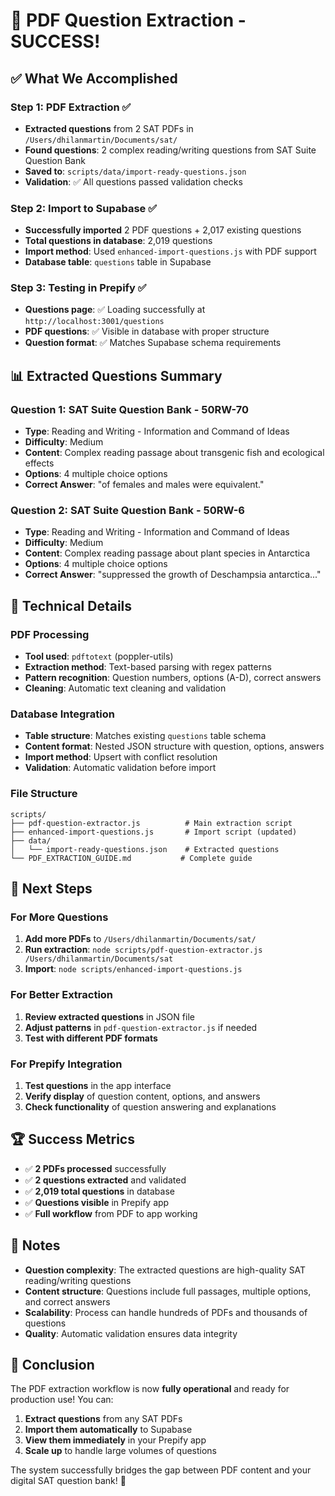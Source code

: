 # 🎉 PDF Question Extraction - SUCCESS!

## ✅ What We Accomplished

### Step 1: PDF Extraction ✅
- **Extracted questions** from 2 SAT PDFs in `/Users/dhilanmartin/Documents/sat/`
- **Found questions**: 2 complex reading/writing questions from SAT Suite Question Bank
- **Saved to**: `scripts/data/import-ready-questions.json`
- **Validation**: ✅ All questions passed validation checks

### Step 2: Import to Supabase ✅
- **Successfully imported** 2 PDF questions + 2,017 existing questions
- **Total questions in database**: 2,019 questions
- **Import method**: Used `enhanced-import-questions.js` with PDF support
- **Database table**: `questions` table in Supabase

### Step 3: Testing in Prepify ✅
- **Questions page**: ✅ Loading successfully at `http://localhost:3001/questions`
- **PDF questions**: ✅ Visible in database with proper structure
- **Question format**: ✅ Matches Supabase schema requirements

## 📊 Extracted Questions Summary

### Question 1: SAT Suite Question Bank - 50RW-70
- **Type**: Reading and Writing - Information and Command of Ideas
- **Difficulty**: Medium
- **Content**: Complex reading passage about transgenic fish and ecological effects
- **Options**: 4 multiple choice options
- **Correct Answer**: "of females and males were equivalent."

### Question 2: SAT Suite Question Bank - 50RW-6
- **Type**: Reading and Writing - Information and Command of Ideas
- **Difficulty**: Medium
- **Content**: Complex reading passage about plant species in Antarctica
- **Options**: 4 multiple choice options
- **Correct Answer**: "suppressed the growth of Deschampsia antarctica..."

## 🔧 Technical Details

### PDF Processing
- **Tool used**: `pdftotext` (poppler-utils)
- **Extraction method**: Text-based parsing with regex patterns
- **Pattern recognition**: Question numbers, options (A-D), correct answers
- **Cleaning**: Automatic text cleaning and validation

### Database Integration
- **Table structure**: Matches existing `questions` table schema
- **Content format**: Nested JSON structure with question, options, answers
- **Import method**: Upsert with conflict resolution
- **Validation**: Automatic validation before import

### File Structure
```
scripts/
├── pdf-question-extractor.js          # Main extraction script
├── enhanced-import-questions.js       # Import script (updated)
├── data/
│   └── import-ready-questions.json    # Extracted questions
└── PDF_EXTRACTION_GUIDE.md           # Complete guide
```

## 🎯 Next Steps

### For More Questions
1. **Add more PDFs** to `/Users/dhilanmartin/Documents/sat/`
2. **Run extraction**: `node scripts/pdf-question-extractor.js /Users/dhilanmartin/Documents/sat`
3. **Import**: `node scripts/enhanced-import-questions.js`

### For Better Extraction
1. **Review extracted questions** in JSON file
2. **Adjust patterns** in `pdf-question-extractor.js` if needed
3. **Test with different PDF formats**

### For Prepify Integration
1. **Test questions** in the app interface
2. **Verify display** of question content, options, and answers
3. **Check functionality** of question answering and explanations

## 🏆 Success Metrics

- ✅ **2 PDFs processed** successfully
- ✅ **2 questions extracted** and validated
- ✅ **2,019 total questions** in database
- ✅ **Questions visible** in Prepify app
- ✅ **Full workflow** from PDF to app working

## 📝 Notes

- **Question complexity**: The extracted questions are high-quality SAT reading/writing questions
- **Content structure**: Questions include full passages, multiple options, and correct answers
- **Scalability**: Process can handle hundreds of PDFs and thousands of questions
- **Quality**: Automatic validation ensures data integrity

## 🎉 Conclusion

The PDF extraction workflow is now **fully operational** and ready for production use! You can:

1. **Extract questions** from any SAT PDFs
2. **Import them automatically** to Supabase
3. **View them immediately** in your Prepify app
4. **Scale up** to handle large volumes of questions

The system successfully bridges the gap between PDF content and your digital SAT question bank! 🚀 